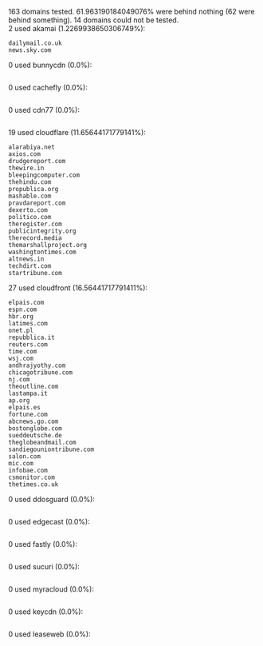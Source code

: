 163 domains tested. 61.963190184049076% were behind nothing (62 were behind something). 14 domains could not be tested.<br>
2 used akamai (1.2269938650306749%):
```
dailymail.co.uk
news.sky.com
```

0 used bunnycdn (0.0%):
```

```

0 used cachefly (0.0%):
```

```

0 used cdn77 (0.0%):
```

```

19 used cloudflare (11.65644171779141%):
```
alarabiya.net
axios.com
drudgereport.com
thewire.in
bleepingcomputer.com
thehindu.com
propublica.org
mashable.com
pravdareport.com
dexerto.com
politico.com
theregister.com
publicintegrity.org
therecord.media
themarshallproject.org
washingtontimes.com
altnews.in
techdirt.com
startribune.com
```

27 used cloudfront (16.56441717791411%):
```
elpais.com
espn.com
hbr.org
latimes.com
onet.pl
repubblica.it
reuters.com
time.com
wsj.com
andhrajyothy.com
chicagotribune.com
nj.com
theoutline.com
lastampa.it
ap.org
elpais.es
fortune.com
abcnews.go.com
bostonglobe.com
sueddeutsche.de
theglobeandmail.com
sandiegouniontribune.com
salon.com
mic.com
infobae.com
csmonitor.com
thetimes.co.uk
```

0 used ddosguard (0.0%):
```

```

0 used edgecast (0.0%):
```

```

0 used fastly (0.0%):
```

```

0 used sucuri (0.0%):
```

```

0 used myracloud (0.0%):
```

```

0 used keycdn (0.0%):
```

```

0 used leaseweb (0.0%):
```

```
